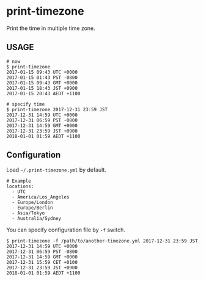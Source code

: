 # print-timezone

Print the time in multiple time zone.

## USAGE

```
# now
$ print-timezone
2017-01-15 09:43 UTC +0000
2017-01-15 01:43 PST -0800
2017-01-15 09:43 GMT +0000
2017-01-15 18:43 JST +0900
2017-01-15 20:43 AEDT +1100

# specify time
$ print-timezone 2017-12-31 23:59 JST
2017-12-31 14:59 UTC +0000
2017-12-31 06:59 PST -0800
2017-12-31 14:59 GMT +0000
2017-12-31 23:59 JST +0900
2018-01-01 01:59 AEDT +1100
```

## Configuration

Load `~/.print-timezone.yml` by default.

```
# Example
locations:
  - UTC
  - America/Los_Angeles
  - Europe/London
  - Europe/Berlin
  - Asia/Tokyo
  - Australia/Sydney
```

You can specify configuration file by `-f` switch.

```
$ print-timezone -f /path/to/another-timezone.yml 2017-12-31 23:59 JST
2017-12-31 14:59 UTC +0000
2017-12-31 06:59 PST -0800
2017-12-31 14:59 GMT +0000
2017-12-31 15:59 CET +0100
2017-12-31 23:59 JST +0900
2018-01-01 01:59 AEDT +1100
```
